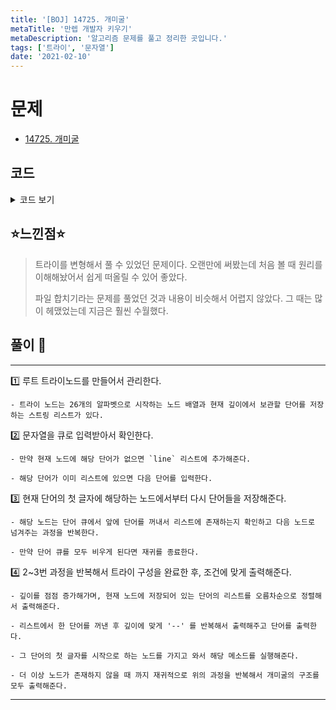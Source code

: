 ```yaml
---
title: '[BOJ] 14725. 개미굴'
metaTitle: '만렙 개발자 키우기'
metaDescription: '알고리즘 문제를 풀고 정리한 곳입니다.'
tags: ['트라이', '문자열']
date: '2021-02-10'
---
```


# 문제

- [14725. 개미굴](https://www.acmicpc.net/problem/14725)

## 코드

<details><summary> 코드 보기 </summary>

```java
import java.io.BufferedReader;
import java.io.IOException;
import java.io.InputStreamReader;
import java.util.*;

class Trie{
    Trie node[] = new Trie[26];
    List<String> line;

    public Trie() {
        for (int i = 0; i < 26; i++)
            this.node[i] = null;
        line = new ArrayList<>();
    }

    public void makeTrie(Queue<String> wordQ){
        if(wordQ.isEmpty()) return;
        String str = wordQ.poll();
        if(!line.contains(str))
            line.add(str);

        int idx = str.charAt(0) - 'A';
        if(node[idx] == null)
            node[idx] = new Trie();
        node[idx].makeTrie(wordQ);
    }
}

public class Q14725 {
    public static void main(String[] args) throws IOException {
        Trie trie = getTrie();
        printNode(trie, 0);
    }

    static Trie getTrie() throws IOException {
        BufferedReader br = new BufferedReader(new InputStreamReader(System.in));
        int n = Integer.parseInt(br.readLine());
        Trie trie = new Trie();
        for (int i = 0; i < n; i++) {
            StringTokenizer st = new StringTokenizer(br.readLine());
            int count = Integer.parseInt(st.nextToken());
            Queue<String> q = new LinkedList<>();
            for (int j = 0; j < count; j++)
                q.add(st.nextToken());
            trie.makeTrie(q);
        }
        br.close();
        return trie;
    }

    static void printNode(Trie trieNode, int depth) {
        if(trieNode == null) return;
        Collections.sort(trieNode.line);
        for (int i = 0; i < trieNode.line.size(); i++) {
            String here = trieNode.line.get(i);
            for (int j = 0; j < depth; j++)
                System.out.print("--");
            System.out.println(here);
            printNode(trieNode.node[here.charAt(0) - 'A'], depth + 1);
        }
    }
}

```

</details>

## ⭐️느낀점⭐️

> 트라이를 변형해서 풀 수 있었던 문제이다. 오랜만에 써봤는데 처음 볼 때 원리를 이해해놨어서 쉽게 떠올릴 수 있어 좋았다.
>
> 파일 합치기라는 문제를 풀었던 것과 내용이 비슷해서 어렵지 않았다. 그 때는 많이 헤맸었는데 지금은 훨씬 수월했다.

## 풀이 📣

<hr/>
1️⃣ 루트 트라이노드를 만들어서 관리한다.

    - 트라이 노드는 26개의 알파벳으로 시작하는 노드 배열과 현재 깊이에서 보관할 단어를 저장하는 스트링 리스트가 있다.

2️⃣ 문자열을 큐로 입력받아서 확인한다.

    - 만약 현재 노드에 해당 단어가 없으면 `line` 리스트에 추가해준다.

    - 해당 단어가 이미 리스트에 있으면 다음 단어를 입력한다.

3️⃣ 현재 단어의 첫 글자에 해당하는 노드에서부터 다시 단어들을 저장해준다.

    - 해당 노드는 단어 큐에서 앞에 단어를 꺼내서 리스트에 존재하는지 확인하고 다음 노드로 넘겨주는 과정을 반복한다.

    - 만약 단어 큐를 모두 비우게 된다면 재귀를 종료한다.

4️⃣ 2~3번 과정을 반복해서 트라이 구성을 완료한 후, 조건에 맞게 출력해준다.

    - 깊이를 점점 증가해가며, 현재 노드에 저장되어 있는 단어의 리스트를 오름차순으로 정렬해서 출력해준다.

    - 리스트에서 한 단어를 꺼낸 후 깊이에 맞게 '--' 를 반복해서 출력해주고 단어를 출력한다.

    - 그 단어의 첫 글자를 시작으로 하는 노드를 가지고 와서 해당 메소드를 실행해준다.

    - 더 이상 노드가 존재하지 않을 때 까지 재귀적으로 위의 과정을 반복해서 개미굴의 구조를 모두 출력해준다.

<hr/>
